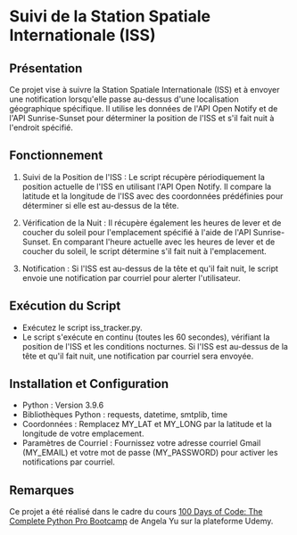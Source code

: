 # Suivi de la Station Spatiale Internationale (ISS)

## Présentation
Ce projet vise à suivre la Station Spatiale Internationale (ISS) et à envoyer une notification lorsqu'elle passe au-dessus d'une localisation géographique spécifique. Il utilise les données de l'API Open Notify et de l'API Sunrise-Sunset pour déterminer la position de l'ISS et s'il fait nuit à l'endroit spécifié.

## Fonctionnement
1. Suivi de la Position de l'ISS : Le script récupère périodiquement la position actuelle de l'ISS en utilisant l'API Open Notify. Il compare la latitude et la longitude de l'ISS avec des coordonnées prédéfinies pour déterminer si elle est au-dessus de la tête.

2. Vérification de la Nuit : Il récupère également les heures de lever et de coucher du soleil pour l'emplacement spécifié à l'aide de l'API Sunrise-Sunset. En comparant l'heure actuelle avec les heures de lever et de coucher du soleil, le script détermine s'il fait nuit à l'emplacement.

3. Notification : Si l'ISS est au-dessus de la tête et qu'il fait nuit, le script envoie une notification par courriel pour alerter l'utilisateur.


## Exécution du Script
- Exécutez le script iss_tracker.py.
- Le script s'exécute en continu (toutes les 60 secondes), vérifiant la position de l'ISS et les conditions nocturnes.
Si l'ISS est au-dessus de la tête et qu'il fait nuit, une notification par courriel sera envoyée.

## Installation et Configuration
- Python : Version 3.9.6
- Bibliothèques Python : requests, datetime, smtplib, time
- Coordonnées : Remplacez MY_LAT et MY_LONG par la latitude et la longitude de votre emplacement.
- Paramètres de Courriel : Fournissez votre adresse courriel Gmail (MY_EMAIL) et votre mot de passe (MY_PASSWORD) pour activer les notifications par courriel.

## Remarques
Ce projet a été réalisé dans le cadre du cours [100 Days of Code: The Complete Python Pro Bootcamp](https://www.udemy.com/course/100-days-of-code/) de Angela Yu sur la plateforme Udemy.
